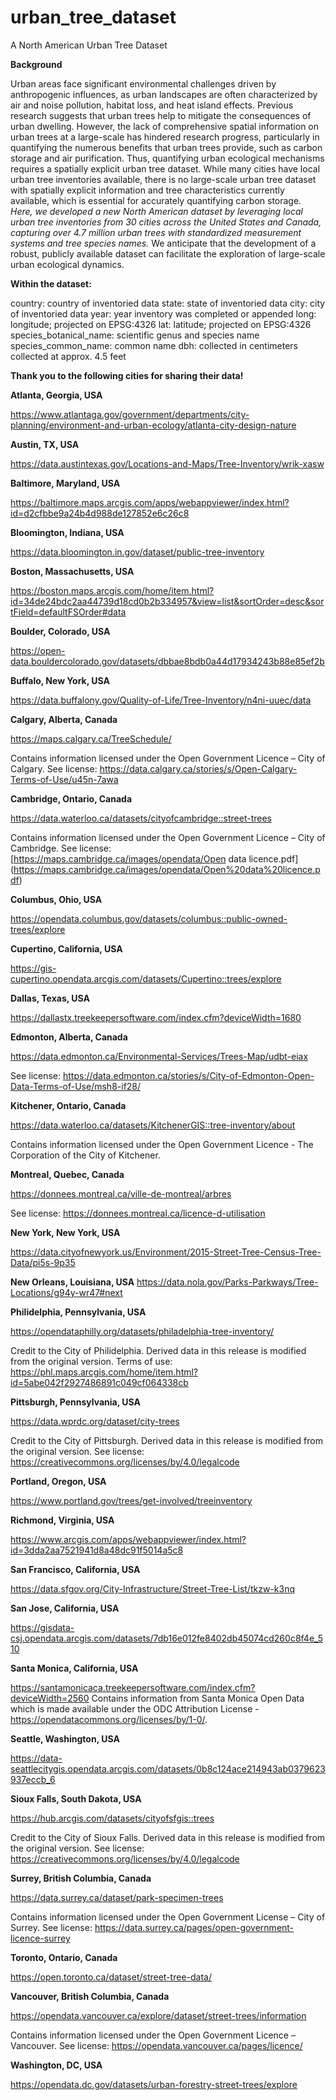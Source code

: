 # urban_tree_dataset
A North American Urban Tree Dataset

**Background**

Urban areas face significant environmental challenges driven by anthropogenic influences, as urban landscapes are often characterized by air and noise pollution, habitat loss, and heat island effects. Previous research suggests that urban trees help to mitigate the consequences of urban dwelling. However, the lack of comprehensive spatial information on urban trees at a large-scale has hindered research progress, particularly in quantifying the numerous benefits that urban trees provide, such as carbon storage and air purification. Thus, quantifying urban ecological mechanisms requires a spatially explicit urban tree dataset. While many cities have local urban tree inventories available, there is no large-scale urban tree dataset with spatially explicit information and tree characteristics currently available, which is essential for accurately quantifying carbon storage. _Here, we developed a new North American dataset by leveraging local urban tree inventories from 30 cities across the United States and Canada, capturing over 4.7 million urban trees with standardized measurement systems and tree species names._ We anticipate that the development of a robust, publicly available dataset can facilitate the exploration of large-scale urban ecological dynamics.



**Within the dataset:**

  country: country of inventoried data
  state: state of inventoried data
  city: city of inventoried data
  year: year inventory was completed or appended
  long: longitude; projected on EPSG:4326
  lat: latitude; projected on EPSG:4326
  species_botanical_name: scientific genus and species name
  species_common_name: common name
  dbh: collected in centimeters collected at approx. 4.5 feet



**Thank you to the following cities for sharing their data!**


**Atlanta, Georgia, USA**

https://www.atlantaga.gov/government/departments/city-planning/environment-and-urban-ecology/atlanta-city-design-nature


**Austin, TX, USA**

https://data.austintexas.gov/Locations-and-Maps/Tree-Inventory/wrik-xasw


**Baltimore, Maryland, USA**

https://baltimore.maps.arcgis.com/apps/webappviewer/index.html?id=d2cfbbe9a24b4d988de127852e6c26c8


**Bloomington, Indiana, USA**

https://data.bloomington.in.gov/dataset/public-tree-inventory


**Boston, Massachusetts, USA**

https://boston.maps.arcgis.com/home/item.html?id=34de24bdc2aa44739d18cd0b2b334957&view=list&sortOrder=desc&sortField=defaultFSOrder#data


**Boulder, Colorado, USA**

https://open-data.bouldercolorado.gov/datasets/dbbae8bdb0a44d17934243b88e85ef2b


**Buffalo, New York, USA**

https://data.buffalony.gov/Quality-of-Life/Tree-Inventory/n4ni-uuec/data


**Calgary, Alberta, Canada**

https://maps.calgary.ca/TreeSchedule/

  Contains information licensed under the Open Government Licence – City of Calgary.
  See license: https://data.calgary.ca/stories/s/Open-Calgary-Terms-of-Use/u45n-7awa


**Cambridge, Ontario, Canada**

https://data.waterloo.ca/datasets/cityofcambridge::street-trees

  Contains information licensed under the Open Government Licence – City of Cambridge.
  See license: [https://maps.cambridge.ca/images/opendata/Open data licence.pdf]    (https://maps.cambridge.ca/images/opendata/Open%20data%20licence.pdf)


**Columbus, Ohio, USA**

https://opendata.columbus.gov/datasets/columbus::public-owned-trees/explore


**Cupertino, California, USA**

https://gis-cupertino.opendata.arcgis.com/datasets/Cupertino::trees/explore


**Dallas, Texas, USA**

https://dallastx.treekeepersoftware.com/index.cfm?deviceWidth=1680


**Edmonton, Alberta, Canada**

https://data.edmonton.ca/Environmental-Services/Trees-Map/udbt-eiax

  See license: https://data.edmonton.ca/stories/s/City-of-Edmonton-Open-Data-Terms-of-Use/msh8-if28/


**Kitchener, Ontario, Canada**

https://data.waterloo.ca/datasets/KitchenerGIS::tree-inventory/about

  Contains information licensed under the Open Government Licence - The Corporation of the City of Kitchener.


**Montreal, Quebec, Canada**

https://donnees.montreal.ca/ville-de-montreal/arbres

  See license: https://donnees.montreal.ca/licence-d-utilisation


**New York, New York, USA**

https://data.cityofnewyork.us/Environment/2015-Street-Tree-Census-Tree-Data/pi5s-9p35


**New Orleans, Louisiana, USA**
https://data.nola.gov/Parks-Parkways/Tree-Locations/g94y-wr47#next


**Philidelphia, Pennsylvania, USA**

https://opendataphilly.org/datasets/philadelphia-tree-inventory/

  Credit to the City of Philidelphia. Derived data in this release is modified from the original version.
  Terms of use: https://phl.maps.arcgis.com/home/item.html?id=5abe042f2927486891c049cf064338cb

  
**Pittsburgh, Pennsylvania, USA**

https://data.wprdc.org/dataset/city-trees

  Credit to the City of Pittsburgh. Derived data in this release is modified from the original version.
  See license: https://creativecommons.org/licenses/by/4.0/legalcode

  
**Portland, Oregon, USA**

https://www.portland.gov/trees/get-involved/treeinventory


**Richmond, Virginia, USA**

https://www.arcgis.com/apps/webappviewer/index.html?id=3dda2aa7521941d8a48dc91f5014a5c8


**San Francisco, California, USA**

https://data.sfgov.org/City-Infrastructure/Street-Tree-List/tkzw-k3nq


**San Jose, California, USA**

https://gisdata-csj.opendata.arcgis.com/datasets/7db16e012fe8402db45074cd260c8f4e_510


**Santa Monica, California, USA**

https://santamonicaca.treekeepersoftware.com/index.cfm?deviceWidth=2560
  Contains information from Santa Monica Open Data which is made available
  under the ODC Attribution License - https://opendatacommons.org/licenses/by/1-0/.


**Seattle, Washington, USA**

https://data-seattlecitygis.opendata.arcgis.com/datasets/0b8c124ace214943ab0379623937eccb_6


**Sioux Falls, South Dakota, USA**

https://hub.arcgis.com/datasets/cityofsfgis::trees

  Credit to the City of Sioux Falls. Derived data in this release is modified
  from the original version.
  See license: https://creativecommons.org/licenses/by/4.0/legalcode


**Surrey, British Columbia, Canada**

https://data.surrey.ca/dataset/park-specimen-trees

  Contains information licensed under the Open Government License – City of Surrey.
  See license: https://data.surrey.ca/pages/open-government-licence-surrey


**Toronto, Ontario, Canada**

https://open.toronto.ca/dataset/street-tree-data/


**Vancouver, British Columbia, Canada**

https://opendata.vancouver.ca/explore/dataset/street-trees/information

  Contains information licensed under the Open Government Licence – Vancouver.
  See license: https://opendata.vancouver.ca/pages/licence/


**Washington, DC, USA**

https://opendata.dc.gov/datasets/urban-forestry-street-trees/explore


